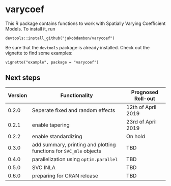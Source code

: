 # varycoef

This R package contains functions to work with Spatially Varying Coefficient Models. To install it, run 


`devtools::install_github("jakobdambon/varycoef")`


Be sure that the `devtools` package is already installed. Check out the vignette to find some examples:


`vignette("example", package = "varycoef")`


## Next steps 

| Version  | Functionality | Prognosed Roll-out |
|----------|---------------|------|
| 0.2.0    | Seperate fixed and random effects | 12th of April 2019 |
| 0.2.1    | enable tapering | 23rd of April 2019 |
| 0.2.2    | enable standardizing | On hold |
| 0.3.0    | add summary, printing and plotting functions for `SVC_mle` objects | TBD |
| 0.4.0    | parallelization using `optim.parallel` | TBD |
| 0.5.0    | SVC INLA | TBD |
| 0.6.0    | preparing for CRAN release | TBD |
